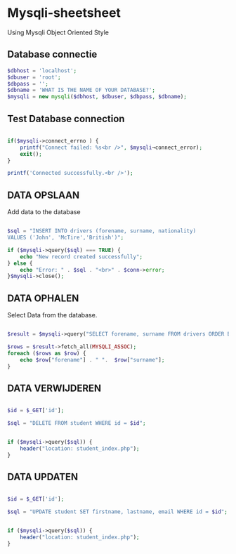 # Mysqli-sheetsheet

Using Mysqli Object Oriented Style

## Database connectie

```php
$dbhost = 'localhost';
$dbuser = 'root';
$dbpass = '';
$dbname = 'WHAT IS THE NAME OF YOUR DATABASE?';
$mysqli = new mysqli($dbhost, $dbuser, $dbpass, $dbname);
```

## Test Database connection

```php

if($mysqli->connect_errno ) {
    printf("Connect failed: %s<br />", $mysqli→connect_error);
    exit();
}

printf('Connected successfully.<br />');
```

## DATA OPSLAAN

Add data to the database

```php

$sql = "INSERT INTO drivers (forename, surname, nationality)
VALUES ('John', 'McTire','British')";

if ($mysqli->query($sql) === TRUE) {
    echo "New record created successfully";
} else {
    echo "Error: " . $sql . "<br>" . $conn->error;
}$mysqli->close();

```

## DATA OPHALEN

Select Data from the database.

```php

$result = $mysqli->query("SELECT forename, surname FROM drivers ORDER BY ID LIMIT 3");

$rows = $result->fetch_all(MYSQLI_ASSOC);
foreach ($rows as $row) {
    echo $row["forename"] . " ".  $row["surname"];
}

```

## DATA VERWIJDEREN

```php

$id = $_GET['id'];

$sql = "DELETE FROM student WHERE id = $id";


if ($mysqli->query($sql)) {
    header("location: student_index.php");
}

```

## DATA UPDATEN

```php

$id = $_GET['id'];

$sql = "UPDATE student SET firstname, lastname, email WHERE id = $id";


if ($mysqli->query($sql)) {
    header("location: student_index.php");
}

```
